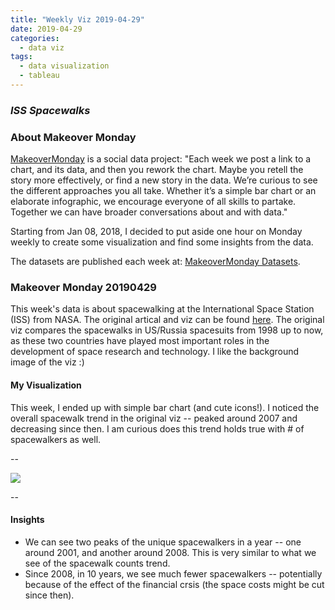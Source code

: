 ```yaml
---
title: "Weekly Viz 2019-04-29"
date: 2019-04-29
categories:
  - data viz
tags:
  - data visualization
  - tableau
---
```


### *ISS Spacewalks*


### About Makeover Monday

[MakeoverMonday](http://www.makeovermonday.co.uk/) is a social data project:
"Each week we post a link to a chart, and its data, and then you rework the chart.
Maybe you retell the story more effectively, or find a new story in the data.
We’re curious to see the different approaches you all take. Whether it’s a simple bar chart or an elaborate infographic, we encourage everyone of all skills to partake.
Together we can have broader conversations about and with data."

Starting from Jan 08, 2018, I decided to put aside one hour on Monday weekly to create some visualization and find some insights from the data.

The datasets are published each week at: [MakeoverMonday Datasets](http://www.makeovermonday.co.uk/data/).

### Makeover Monday 20190429

This week's data is about spacewalking at the International Space Station (ISS) from NASA. The original artical and viz can be found [here](https://www.nasa.gov/mission_pages/station/spacewalks/). The original viz compares the spacewalks in US/Russia spacesuits from 1998 up to now, as these two countries have played most important roles in the development of space research and technology. I like the background image of the viz :)  

#### My Visualization

This week, I ended up with simple bar chart (and cute icons!). I noticed the overall spacewalk trend in the original viz -- peaked around 2007 and decreasing since then. I am curious does this trend holds true with # of spacewalkers as well.  

--  
<div class='tableauPlaceholder' id='viz1556588684527' style='position: relative'>
<noscript><a href='#'>
  <img alt=' ' src='https:&#47;&#47;public.tableau.com&#47;static&#47;images&#47;Ma&#47;MakeOverMonday20190429_15565751395310&#47;topspacewalkers&#47;1_rss.png' style='border: none' />
</a></noscript>
<object class='tableauViz'  style='display:none;'>
  <param name='host_url' value='https%3A%2F%2Fpublic.tableau.com%2F' /> 
  <param name='embed_code_version' value='3' /> 
  <param name='site_root' value='' />
  <param name='name' value='MakeOverMonday20190429_15565751395310&#47;topspacewalkers' />
  <param name='tabs' value='no' />
  <param name='toolbar' value='yes' />
  <param name='static_image' value='https:&#47;&#47;public.tableau.com&#47;static&#47;images&#47;Ma&#47;MakeOverMonday20190429_15565751395310&#47;topspacewalkers&#47;1.png' />
  <param name='animate_transition' value='yes' />
  <param name='display_static_image' value='yes' />
  <param name='display_spinner' value='yes' />
  <param name='display_overlay' value='yes' />
  <param name='display_count' value='yes' />
</object></div>             
<script type='text/javascript'>      
  var divElement = document.getElementById('viz1556588684527');      
  var vizElement = divElement.getElementsByTagName('object')[0];                    
  vizElement.style.width='800px';vizElement.style.height='627px';     
  var scriptElement = document.createElement('script');        
  scriptElement.src = 'https://public.tableau.com/javascripts/api/viz_v1.js';                    
  vizElement.parentNode.insertBefore(scriptElement, vizElement);           
</script>
  
--  

#### Insights
* We can see two peaks of the unique spacewalkers in a year -- one around 2001, and another around 2008. This is very similar to what we see of the spacewalk counts trend.  
* Since 2008, in 10 years, we see much fewer spacewalkers -- potentially because of the effect of the financial crsis (the space costs might be cut since then).  

